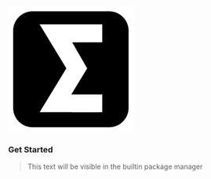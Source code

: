 ![Icon](https://raw.githubusercontent.com/one-ware/OneWare.Quartus/main/Icon.png)

### Get Started

> This text will be visible in the builtin package manager
